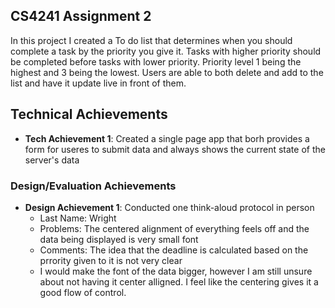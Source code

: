 
## CS4241 Assignment 2
In this project I created a To do list that determines when you should complete a task by the priority you give it. Tasks with higher priority should be completed before tasks with lower priority. Priority level 1 being the highest and 3 being the lowest. Users are able to both delete and add to the list and have it update live in front of them.

## Technical Achievements
- **Tech Achievement 1**: Created a single page app that borh provides a form for useres to submit data and always shows the current state of the server's data

### Design/Evaluation Achievements
- **Design Achievement 1**: Conducted one think-aloud protocol in person
    - Last Name: Wright
    - Problems: The centered alignment of everything feels off and the data being displayed is very small font
    - Comments: The idea that the deadline is calculated based on the prrority given to it is not very clear
    - I would make the font of the data bigger, however I am still unsure about not having it center alligned. I feel like the centering gives it a good flow of control.
